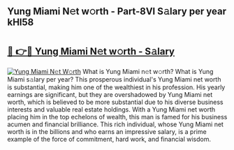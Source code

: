 ## Yung Miami N𝚎t w𝚘rth - Part-8Vl S𝚊lary per year kHl58

# <h2><a href="http://gc3yz0m.nevu.top/?p=Yung+Miami">🔗 👉🔴 Yung Miami N𝚎t w𝚘rth - S𝚊lary</a></h2>

[![Yung Miami N𝚎t W𝚘rth](https://i.imgur.com/Oavwk0R.jpeg)](http://gc3yz0m.nevu.top/?p=Yung+Miami)
What is Yung Miami n𝚎t w𝚘rth? What is Yung Miami s𝚊lary per year?
This prosperous individual's Yung Miami net worth is substantial, making him one of the wealthiest in his profession. His yearly earnings are significant, but they are overshadowed by Yung Miami net worth, which is believed to be more substantial due to his diverse business interests and valuable real estate holdings. With a Yung Miami net worth placing him in the top echelons of wealth, this man is famed for his business acumen and financial brilliance. This rich individual, whose Yung Miami net worth is in the billions and who earns an impressive salary, is a prime example of the force of commitment, hard work, and financial wisdom.
